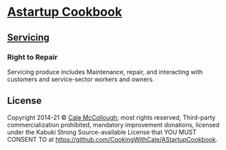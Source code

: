# [Astartup Cookbook](../)

## [Servicing](./)

### Right to Repair

Servicing produce includes Maintenance, repair, and interacting with customers and service-sector workers and owners.

## License

Copyright  2014-21 © [Cale McCollough](https://cookingwithcale.org); most rights reserved, Third-party commercialization prohibited, mandatory improvement donations, licensed under the Kabuki Strong Source-available License that YOU MUST CONSENT TO at <https://github.com/CookingWithCale/AStartupCookbook>.
